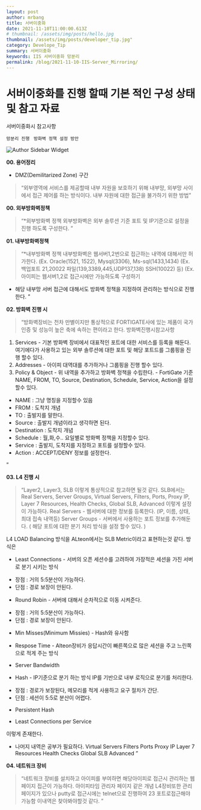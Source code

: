```yaml
---
layout: post
author: mrbang
title: 서버이중화
date: 2021-11-10T11:00:00.613Z
# thumbnail: /assets/img/posts/hello.jpg
thumbnail: /assets/img/posts/developer_tip.jpg"
category: Develope_Tip
summary: 서버이중화   
keywords: IIS 서버이중화 망분리
permalink: /blog/2021-11-10-IIS-Server_Mirroring/
---
```

# 서버이중화를 진행 할때 기본 적인 구성 상태 및 참고 자료 

서버이중화시 참고사항

 `망분리 진행 `
 `방화벽 정책 설정 방안 `


![Author Sidebar Widget](https://mrbang-00.github.io/assets/img/post/211110server_mirrorring.png)

**00. 용어정리** 

* DMZ(Demilitarized Zone) 구간
> “외부영역에 서비스를 제공할때 내부 자원을 
보호하기 위해 내부망, 외부망 사이에서 접근 제어를 하는 방식이다. 
내부 자원에 대한 접근을 불가하기 위한 방법”


**00. 외부방화벽정책** 

> “*외부방화벽 정책
외부방화벽은 외부 솔루션 기준 포트 및 IP기준으로 설정을 진행 하도록 구성한다. ”

**01. 내부방화벽정책** 

> “*내부방화벽 정책
내부방화벽은 웹서버1,2번으로 접근하는 내역에 대해서만 허가한다.
(Ex. Oracle(1521, 1522), Mysql(3306), Ms-sql(1433,1434)
(Ex. 백업포트 21,20022 파일(139,3389,445,UDP137,138) SSH(10022) 등)
(Ex. 아이피는 웹서버1,2로 접근시에만 가능하도록 구성하기 
* 해당 내부망 서버 접근에 대해서도 방화벽 정책을 지정하여 관리하는 방식으로 진행 한다. ”


**02. 방화벽 진행 시** 
> “방화벽장비는 천차 만별이지만 통상적으로 FORTIGATE사에 있는 제품이 국가인증 및 성능이 높은 축에 속하는 편이라고 한다. 
방화벽진행시참고사항 
1. Services - 기본 방화벽 장비에서 대표적인 포트에 대한 서비스를 등록을 해둔다. 
              여기에다가 사용하고 있는 외부 솔루션에 대한 포트 및 해당 포트드를 그룹핑을 진행 할수 있다. 
2. Addresses - 아이피 대역대를 추가하거나 그룹핑을 진행 할수 있다. 
3. Policy & Object - 위 내역을 추가하고 방화벽 정책을 수립한다. 
                   - FortiGate 기준 NAME, FROM, TO, Source, Destination, Schedule, Service, Action을 설정할수 있다. 
* NAME : 그냥 명칭을 지정할수 있음
* FROM : 도착지 개념
* TO : 출발지를 말한다. 
* Source : 출발지 개념이라고 생각하면 된다. 
* Destination : 도착지 개념
* Schedule : 월,화,수.. 요일별로 방화벽 정책을 지정할수 있다.
* Service : 출발지, 도착지를 지정하고 포트를 설정할수 있다. 
* Action : ACCEPT/DENY 정보를 설정한다. 

”

**03. L4 진행 시** 
> “Layer2, Layer3, SLB 이렇게 통상적으로 참고하면 될것 같다. 
SLB에서는 Real Servers, Server Groups, Virtual Servers, Filters, Ports, Proxy IP, Layer 7 Resources, Health Checks, Global SLB, Advanced
이렇게 설정이 가능하다. 
Real Servers - 웹서버에 대한 정보를 등록한다. (IP, 이름, 상태, 최대 접속 내역등)
Server Groups - 서버에서 사용하는 포트 정보를 추가해둔다. ( 해당 포트에 대한 분기 처리 방식을 설정 할수 있다. )

L4  LOAD Balancing 방식을 ALteon에서는 SLB Metric이라고 표현하는것 같다. 
방식은 
* Least Connections - 서버의 오픈 세션수를 고려하여 가장적은 세션을 가진 서버로 분기 시키는 방식 
 - 장점 : 거의 5:5분산이 가능하다. 
 - 단점 : 경로 보장이 안된다. 

* Round Robin - 서버에 대해서 순차적으로 이동 시켜준다. 
 - 장점 : 거의 5:5분산이 가능하다. 
 - 단점 : 경로 보장이 안된다. 

* Min Misses(Minimum Missies) - Hash와 유사함 

* Respose Time - Alteon장비가 응답시간이 빠른쪽으로 많은 세션을 주고 느린쪽으로 적게 주는 방식

* Server Bandwidth

* Hash - IP기준으로 분기 하는 방식 IP를 기반으로 내부 로직으로 분기를 처리한다. 
 - 장점 : 경로가 보장된다, 메모리를 적게 사용하고 요구 절차가 간단.
 - 단점 : 세션이 5:5로 분산이 어렵다.


* Persistent Hash

* Least Connections per Service

이렇게 존재한다.


* 나머지 내역은 공부가 필요하다. 
Virtual Servers
Filters
Ports
Proxy IP
Layer 7 Resources
Health Checks
Global SLB
Advanced
”


**04. 네트워크 장비** 
> “네트워크 장비를 설치하고 아이피를 부여하면 
해당아이피로 접근시 관리하는 웹페이지 접근이 가능하다. 아이피타임 관리자 페이지 같은 개념
L4장비또한 관리 페이지가 있으나 putty로 접근시에는 telnet으로 진행하여 23 포트로접근해야 가능함 
이내역은 찾아봐야할것 같다.  ”